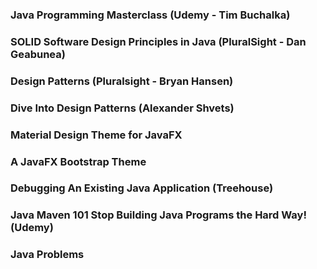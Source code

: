 ﻿### Java Programming Masterclass (Udemy - Tim Buchalka)  
### SOLID Software Design Principles in Java (PluralSight - Dan Geabunea)  
### Design Patterns (Pluralsight - Bryan Hansen)
### Dive Into Design Patterns (Alexander Shvets)
### Material Design Theme for JavaFX
### A JavaFX Bootstrap Theme
### Debugging An Existing Java Application (Treehouse)
### Java Maven 101 Stop Building Java Programs the Hard Way! (Udemy)
### Java Problems


